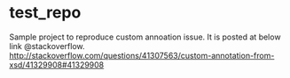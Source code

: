 # test_repo
Sample project to reproduce custom annoation issue. 
It is posted at below link @stackoverflow.
http://stackoverflow.com/questions/41307563/custom-annotation-from-xsd/41329908#41329908

